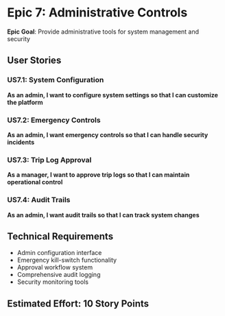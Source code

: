 # Epic 7: Administrative Controls

**Epic Goal**: Provide administrative tools for system management and security

## User Stories

### US7.1: System Configuration
**As an admin, I want to configure system settings so that I can customize the platform**

### US7.2: Emergency Controls
**As an admin, I want emergency controls so that I can handle security incidents**

### US7.3: Trip Log Approval
**As a manager, I want to approve trip logs so that I can maintain operational control**

### US7.4: Audit Trails
**As an admin, I want audit trails so that I can track system changes**

## Technical Requirements
- Admin configuration interface
- Emergency kill-switch functionality
- Approval workflow system
- Comprehensive audit logging
- Security monitoring tools

## Estimated Effort: 10 Story Points
